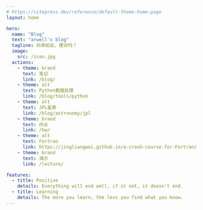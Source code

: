 ```yaml
---
# https://vitepress.dev/reference/default-theme-home-page
layout: home

hero:
  name: "Blog"
  text: "arwell's blog"
  tagline: 向来如此，便对吗？
  image: 
    src: /icon.jpg
  actions:
    - theme: brand
      text: 笔记
      link: /blog/
    - theme: alt
      text: Python数据处理
      link: /blog/tools/python
    - theme: alt
      text: JPL星表
      link: /blog/astronomy/jpl
    - theme: brand
      text: 作业
      link: /hw/
    - theme: alt
      text: Fortran
      link: https://jingliangwei.github.io/a-crash-course-for-Fortran/
    - theme: brand
      text: 演示
      link: /lecture/

features:
  - title: Positive
    details: Everything will end well, if it not, it doesn't end.
  - title: Learning
    details: The more you learn, the less you find what you know.
---
```


